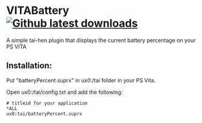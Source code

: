 # VITABattery [![Github latest downloads](https://img.shields.io/github/downloads/joel16/VITABattery/total.svg)](https://github.com/joel16/VITAident/releases/latest)

A simple tai-hen plugin that displays the current battery percentage on your PS VITA

Installation:
--------------------------------------------------------------------------------

Put "batteryPercent.suprx" in ux0:/tai folder in your PS Vita.

Open ux0:/tai/config.txt and add the following:

```text
# titleid for your application
*ALL
ux0:tai/batteryPercent.suprx

